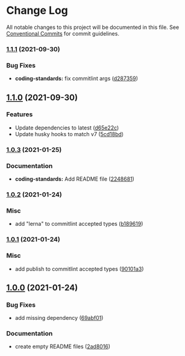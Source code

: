 # Change Log

All notable changes to this project will be documented in this file.
See [Conventional Commits](https://conventionalcommits.org) for commit guidelines.

### [1.1.1](https://github.com/danielpes/coding-standards/compare/@danielpes/coding-standards@1.1.0...@danielpes/coding-standards@1.1.1) (2021-09-30)

### Bug Fixes

- **coding-standards:** fix commitlint args ([d287359](https://github.com/danielpes/coding-standards/commit/d2873592940cec7379cf0849d7bfb5c1f8e50080))

## [1.1.0](https://github.com/danielpes/coding-standards/compare/@danielpes/coding-standards@1.0.3...@danielpes/coding-standards@1.1.0) (2021-09-30)

### Features

- Update dependencies to latest ([d65e22c](https://github.com/danielpes/coding-standards/commit/d65e22c02fe925291b534da013b9b0e5810db6fc))
- Update husky hooks to match v7 ([5cd18bd](https://github.com/danielpes/coding-standards/commit/5cd18bd5983b3eb21752a11ba0061ec9e5d06e37))

### [1.0.3](https://github.com/danielpes/coding-standards/compare/@danielpes/coding-standards@1.0.2...@danielpes/coding-standards@1.0.3) (2021-01-25)

### Documentation

- **coding-standards:** Add README file ([2248681](https://github.com/danielpes/coding-standards/commit/22486819fc78564173b8e3077f9d43e1f70f5fbf))

### [1.0.2](https://github.com/danielpes/coding-standards/compare/@danielpes/coding-standards@1.0.1...@danielpes/coding-standards@1.0.2) (2021-01-24)

### Misc

- add "lerna" to commitlint accepted types ([b189619](https://github.com/danielpes/coding-standards/commit/b189619cd107dd6862901a585d5c16908775a129))

### [1.0.1](https://github.com/danielpes/coding-standards/compare/@danielpes/coding-standards@1.0.0...@danielpes/coding-standards@1.0.1) (2021-01-24)

### Misc

- add publish to commitlint accepted types ([90101a3](https://github.com/danielpes/coding-standards/commit/90101a36922666a52b7e4a94e68fc9f0820ef3c0))

## [1.0.0](https://github.com/danielpes/coding-standards/compare/@danielpes/coding-standards@0.3.0...@danielpes/coding-standards@1.0.0) (2021-01-24)

### Bug Fixes

- add missing dependency ([69abf01](https://github.com/danielpes/coding-standards/commit/69abf01d9b8338d62c03852ac32cab8f18f308a3))

### Documentation

- create empty README files ([2ad8016](https://github.com/danielpes/coding-standards/commit/2ad80164e5e4799d57e0766163b519ac100e4003))
